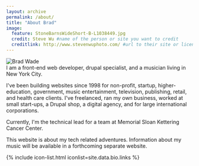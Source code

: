 ```yaml
---
layout: archive
permalink: /about/
title: "About Brad"
image:
  feature: StoneBarnsWideShort-B-L1038449.jpg
  credit: Steve Wu #name of the person or site you want to credit
  creditlink: http://www.stevenwuphoto.com/ #url to their site or licensing
---
```


<div class="bio">
  <img src="{{ site.url }}/images/{{ site.data.bio.image }}" alt="Brad Wade" class="bio__image">
  <div class="bio__text" markdown="1">
I am a front-end web developer, drupal specialist, and a musician living in New York City.

I've been building websites since 1998 for non-profit, startup, higher-education, government, music entertainment, television, publishing, retail, and health care clients. I've freelanced, ran my own business, worked at small start-ups, a Drupal shop, a digital agency, and for large international corporations.

Currently, I'm the technical lead for a team at Memorial Sloan Kettering Cancer Center.

This website is about my tech related adventures. Information about my music will be available in a forthcoming separate website.
  </div>
  <div class="bio__links">
    {% include icon-list.html iconlist=site.data.bio.links %}
  </div>
</div>
